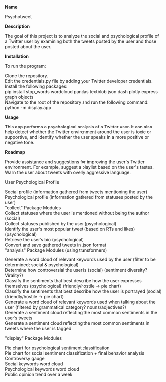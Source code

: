 **Name**

Psychotweet

**Description**

The goal of this project is to analyze the social and psychological profile of a Twitter user by examining both the tweets posted by the user and those posted about the user.



**Installation**

To run the program:

Clone the repository.  
Edit the credentials.py file by adding your Twitter developer credentials.  
Install the following packages:  
pip install stop_words wordcloud pandas textblob json dash plotly express graph objects  
Navigate to the root of the repository and run the following command:  
python -m display.app  

**Usage**

This app performs a psychological analysis of a Twitter user. It can also help detect whether the Twitter environment   around the user is toxic or supportive, and identify whether the user speaks in a more positive or negative tone.  


**Roadmap**

Provide assistance and suggestions for improving the user's Twitter environment. For example, suggest a playlist based on   the user's tastes. Warn the user about tweets with overly aggressive language.  

User Psychological Profile

Social profile (information gathered from tweets mentioning the user)  
Psychological profile (information gathered from statuses posted by the user)  
"collect" Package Modules  
Collect statuses where the user is mentioned without being the author (social)  
Collect statuses published by the user (psychological)  
Identify the user's most popular tweet (based on RTs and likes) (psychological)  
Retrieve the user’s bio (psychological)  
Convert and save gathered tweets in .json format  
"analysis" Package Modules (using transformers)  

Generate a word cloud of relevant keywords used by the user (filter to be determined; social & psychological)  
Determine how controversial the user is (social) (sentiment diversity? Virality?)  
Classify the sentiments that best describe how the user expresses themselves (psychological) (friendly/hostile -> pie chart)  
Classify the sentiments that best describe how the user is portrayed (social) (friendly/hostile -> pie chart)  
Generate a word cloud of relevant keywords used when talking about the user (filtered by grammatical category? nouns/adjectives?)  
Generate a sentiment cloud reflecting the most common sentiments in the user’s tweets  
Generate a sentiment cloud reflecting the most common sentiments in tweets where the user is tagged  

"display" Package Modules  

Pie chart for psychological sentiment classification  
Pie chart for social sentiment classification + final behavior analysis  
Controversy gauge  
Social keywords word cloud  
Psychological keywords word cloud  
Public opinion trend over a week  


